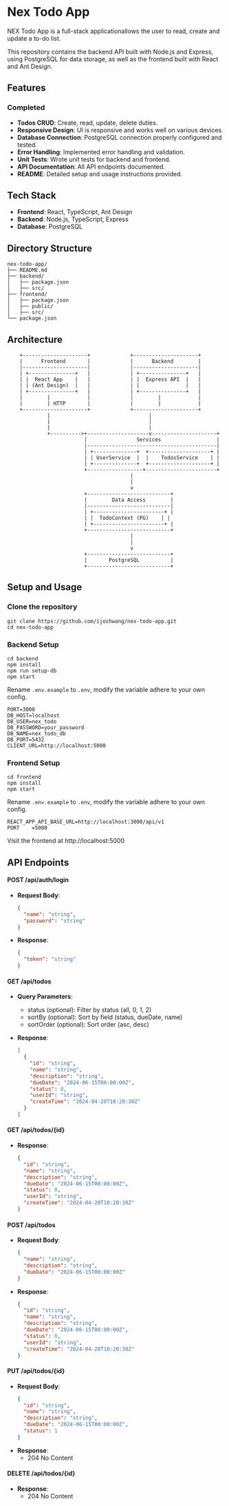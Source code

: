 # Nex Todo App

<!-- **Visit**: https://task-ease-flow.vercel.app/ -->

NEX Todo App is a full-stack applicationallows the user to read, create and update a to-do list.

This repository contains the backend API built with Node.js and Express, using PostgreSQL for data storage, as well as the frontend built with React and Ant Design.

## Features

### Completed

- **Todos CRUD**: Create, read, update, delete duties.
- **Responsive Design**: UI is responsive and works well on various devices.
- **Database Connection**: PostgreSQL connection properly configured and tested.
- **Error Handling**: Implemented error handling and validation.
- **Unit Tests**: Wrote unit tests for backend and frontend.
- **API Documentation**: All API endpoints documented.
- **README**: Detailed setup and usage instructions provided.

## Tech Stack

- **Frontend**: React, TypeScript, Ant Design
- **Backend**: Node.js, TypeScript, Express
- **Database**: PostgreSQL

## Directory Structure

```plaintext
nex-todo-app/
├── README.md
├── backend/
│   ├── package.json
│   ├── src/
├── frontend/
│   ├── package.json
│   ├── public/
│   ├── src/
└── package.json
```

## Architecture

```
    +---------------------+             +---------------------+
    |      Frontend       |             |      Backend        |
    |---------------------|             |---------------------|
    | +---------------+   |             | +---------------+   |
    | |  React App    |   |             | |  Express API  |   |
    | | (Ant Design)  |   |             | |               |   |
    | +---------------+   |             | +---------------+   |
    |        |            |             |        |            |
    |        | HTTP       |             |        |            |
    +---------------------+             +---------------------+
             |                                |
             |                                |
             |                                |
             +---------->+--------------------v---------------------+
                         |                Services                  |
                         |------------------------------------------|
                         | +--------------+  +--------------------+ |
                         | | UserService  |  |    TodosService    | |
                         | +--------------+  +--------------------+ |
                         +------------------+-----------------------+
                                        |
                                        |
                                        v
                         +---------------------------+
                         |        Data Access        |
                         |---------------------------|
                         | +-----------------------+ |
                         | |  TodoContext (PG)    | |
                         | +-----------------------+ |
                         +---------------------------+
                                        |
                                        |
                                        v
                         +---------------------------+
                         |       PostgreSQL          |
                         +---------------------------+
```

## Setup and Usage

### Clone the repository

```
git clone https://github.com/ijoshwang/nex-todo-app.git
cd nex-todo-app
```

### Backend Setup

```
cd backend
npm install
npm run setup-db
npm start
```

Rename `.env.example` to `.env`, modify the variable adhere to your own config.

```
PORT=3000
DB_HOST=localhost
DB_USER=nex_todo
DB_PASSWORD=your_password
DB_NAME=nex_todo_db
DB_PORT=5432
CLIENT_URL=http://localhost:5000
```

### Frontend Setup

```
cd frontend
npm install
npm start
```

Rename `.env.example` to `.env`, modify the variable adhere to your own config.

```
REACT_APP_API_BASE_URL=http://localhost:3000/api/v1
PORT	=5000
```

Visit the frontend at http://localhost:5000

## API Endpoints

#### POST /api/auth/login

- **Request Body**:
  ```json
  {
    "name": "string",
    "password": "string"
  }
  ```
- **Response**:
  ```json
  {
    "token": "string"
  }
  ```

#### GET /api/todos

- **Query Parameters**:

  - status (optional): Filter by status (all, 0, 1, 2)
  - sortBy (optional): Sort by field (status, dueDate, name)
  - sortOrder (optional): Sort order (asc, desc)

- **Response**:

  ```json
  [
    {
      "id": "string",
      "name": "string",
      "description": "string",
      "dueDate": "2024-06-15T00:00:00Z",
      "status": 0,
      "userId": "string",
      "createTime": "2024-04-20T10:20:30Z"
    }
  ]
  ```

#### GET /api/todos/{id}

- **Response**:
  ```json
  {
    "id": "string",
    "name": "string",
    "description": "string",
    "dueDate": "2024-06-15T00:00:00Z",
    "status": 0,
    "userId": "string",
    "createTime": "2024-04-20T10:20:30Z"
  }
  ```

#### POST /api/todos

- **Request Body**:
  ```json
  {
    "name": "string",
    "description": "string",
    "dueDate": "2024-06-15T00:00:00Z"
  }
  ```
- **Response**:

  ```json
  {
    "id": "string",
    "name": "string",
    "description": "string",
    "dueDate": "2024-06-15T00:00:00Z",
    "status": 0,
    "userId": "string",
    "createTime": "2024-04-20T10:20:30Z"
  }
  ```

#### PUT /api/todos/{id}

- **Request Body**:
  ```json
  {
    "id": "string",
    "name": "string",
    "description": "string",
    "dueDate": "2024-06-15T00:00:00Z",
    "status": 1
  }
  ```
- **Response**:
  - 204 No Content

#### DELETE /api/todos/{id}

- **Response**:
  - 204 No Content
